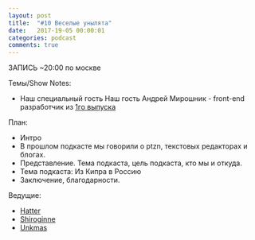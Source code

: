 ```yaml
---
layout: post
title:  "#10 Веселые унылята"
date:   2017-19-05 00:00:01
categories: podcast
comments: true
---
```


ЗАПИСЬ ~20:00 по москве

Темы/Show Notes:
- Наш специальный гость Наш гость Андрей Мирошник - front-end разработчик из [1го выпуска](https://unylyata.github.io/podcast/2016/02/16/podcast-1.html)

План:

- Интро
- В прошлом подкасте мы говорили о ptzn, текстовых редакторах и блогах.
- Представление. Тема подкаста, цель подкаста, кто мы и откуда.
- Тема подкаста: Из Кипра в Россию
- Заключение, благодарности.

Ведущие:

- [Hatter](https://twitter.com/AndreiLiotenko)
- [Shiroginne](https://twitter.com/Shiroginne)
- [Unkmas](https://twitter.com/il_menshikov)
